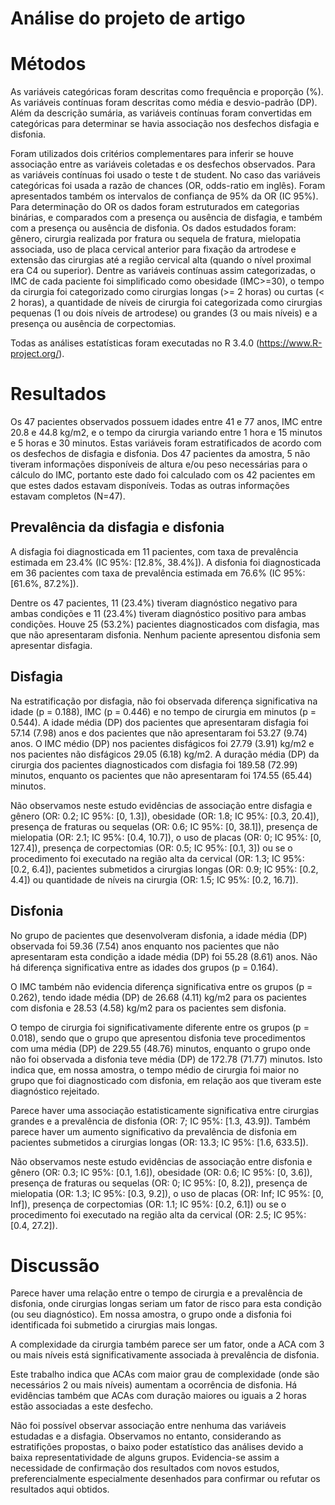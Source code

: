 # Análise do projeto de artigo





# Métodos

As variáveis categóricas foram descritas como frequência e proporção (%).
As variáveis contínuas foram descritas como média e desvio-padrão (DP).
Além da descrição sumária, as variáveis contínuas foram convertidas em categóricas para determinar se havia associação nos desfechos disfagia e disfonia.

Foram utilizados dois critérios complementares para inferir se houve associação entre as variáveis coletadas e os desfechos observados.
Para as variáveis contínuas foi usado o teste t de student.
No caso das variáveis categóricas foi usada a razão de chances (OR, odds-ratio em inglês).
Foram apresentados também os intervalos de confiança de 95% da OR (IC 95%).
Para determinação do OR os dados foram estruturados em categorias binárias, e comparados com a presença ou ausência de disfagia, e também com a presença ou ausência de disfonia.
Os dados estudados foram: gênero, cirurgia realizada por fratura ou sequela de fratura, mielopatia associada, uso de placa cervical anterior para fixação da artrodese e extensão das cirurgias até a região cervical alta (quando o nível proximal era C4 ou superior).
Dentre as variáveis contínuas assim categorizadas, o IMC de cada paciente foi simplificado como obesidade (IMC>=30), o tempo da cirurgia foi categorizado como cirurgias longas (>= 2 horas) ou curtas (< 2 horas), a quantidade de níveis de cirurgia foi categorizada como cirurgias pequenas (1 ou dois níveis de artrodese) ou grandes (3 ou mais níveis) e a presença ou ausência de corpectomias.

Todas as análises estatísticas foram executadas no R 3.4.0 (https://www.R-project.org/).

# Resultados



Os 47 pacientes observados possuem idades entre 41 e 77 anos, IMC entre 20.8 e 44.8 kg/m2, e o tempo da cirurgia variando entre 1 hora e 15 minutos e 5 horas e 30 minutos.
Estas variáveis foram estratificados de acordo com os desfechos de disfagia e disfonia.
Dos 47 pacientes da amostra, 5 não tiveram informações disponíveis de altura e/ou peso necessárias para o cálculo do IMC, portanto este dado foi calculado com os 42 pacientes em que estes dados estavam disponíveis.
Todas as outras informações estavam completos (N=47).

## Prevalência da disfagia e disfonia



A disfagia foi diagnosticada em 11 pacientes, com taxa de prevalência estimada em 23.4% (IC 95%: [12.8%, 38.4%]).
A disfonia foi diagnosticada em 36 pacientes com taxa de prevalência estimada em 76.6% (IC 95%: [61.6%, 87.2%]).

Dentre os 47 pacientes, 11 (23.4%) tiveram diagnóstico negativo para ambas condições e 11 (23.4%) tiveram diagnóstico positivo para ambas condições.
Houve 25 (53.2%) pacientes diagnosticados com disfagia, mas que não apresentaram disfonia.
Nenhum paciente apresentou disfonia sem apresentar disfagia.

## Disfagia



Na estratificação por disfagia, não foi observada diferença significativa na idade (p = 0.188), IMC (p = 0.446) e no tempo de cirurgia em minutos (p = 0.544).
A idade média (DP) dos pacientes que apresentaram disfagia foi 57.14 (7.98) anos e dos pacientes que não apresentaram foi 53.27 (9.74) anos.
O IMC médio (DP) nos pacientes disfágicos foi 27.79 (3.91) kg/m2 e nos pacientes não disfágicos 29.05 (6.18) kg/m2.
A duração média (DP) da cirurgia dos pacientes diagnosticados com disfagia foi 189.58 (72.99) minutos, enquanto os pacientes que não apresentaram foi 174.55 (65.44) minutos.

Não observamos neste estudo evidências de associação entre disfagia e
gênero (OR: 0.2; IC 95%: [0, 1.3]),
obesidade (OR: 1.8; IC 95%: [0.3, 20.4]),
presença de fraturas ou sequelas (OR: 0.6; IC 95%: [0, 38.1]),
presença de mielopatia (OR: 2.1; IC 95%: [0.4, 10.7]),
o uso de placas (OR: 0; IC 95%: [0, 127.4]),
presença de corpectomias (OR: 0.5; IC 95%: [0.1, 3])
ou
se o procedimento foi executado na região alta da cervical (OR: 1.3; IC 95%: [0.2, 6.4]),
pacientes submetidos a cirurgias longas (OR: 0.9; IC 95%: [0.2, 4.4]) ou
quantidade de níveis na cirurgia (OR: 1.5; IC 95%: [0.2, 16.7]).

## Disfonia



No grupo de pacientes que desenvolveram disfonia, a idade média (DP) observada foi 59.36 (7.54) anos enquanto nos pacientes que não apresentaram esta condição a idade média (DP) foi 55.28 (8.61) anos.
Não há diferença significativa entre as idades dos grupos (p = 0.164).

O IMC também não evidencia diferença significativa entre os grupos (p = 0.262), tendo idade média (DP) de 26.68 (4.11) kg/m2 para os pacientes com disfonia e 28.53 (4.58) kg/m2 para os pacientes sem disfonia.

O tempo de cirurgia foi significativamente diferente entre os grupos (p = 0.018), sendo que o grupo que apresentou disfonia teve procedimentos com uma média (DP) de 229.55 (48.76) minutos, enquanto o grupo onde não foi observada a disfonia teve média (DP) de 172.78 (71.77) minutos.
Isto indica que, em nossa amostra, o tempo médio de cirurgia foi maior no grupo que foi diagnosticado com disfonia, em relação aos que tiveram este diagnóstico rejeitado.

Parece haver uma associação estatisticamente significativa entre cirurgias grandes e a prevalência de disfonia (OR: 7; IC 95%: [1.3, 43.9]).
Também parece haver um aumento significativo da prevalência de disfonia em pacientes submetidos a cirurgias longas (OR: 13.3; IC 95%: [1.6, 633.5]).

Não observamos neste estudo evidências de associação entre disfonia e
gênero (OR: 0.3; IC 95%: [0.1, 1.6]),
obesidade (OR: 0.6; IC 95%: [0, 3.6]),
presença de fraturas ou sequelas (OR: 0; IC 95%: [0, 8.2]),
presença de mielopatia (OR: 1.3; IC 95%: [0.3, 9.2]),
o uso de placas (OR: Inf; IC 95%: [0, Inf]),
presença de corpectomias (OR: 1.1; IC 95%: [0.2, 6.1])
ou
se o procedimento foi executado na região alta da cervical (OR: 2.5; IC 95%: [0.4, 27.2]).

# Discussão

Parece haver uma relação entre o tempo de cirurgia e a prevalência de disfonia, onde cirurgias longas seriam um fator de risco para esta condição (ou seu diagnóstico).
Em nossa amostra, o grupo onde a disfonia foi identificada foi submetido a cirurgias mais longas.

A complexidade da cirurgia também parece ser um fator, onde a ACA com 3 ou mais níveis está significativamente associada à prevalência de disfonia.

Este trabalho indica que ACAs com maior grau de complexidade (onde são necessários 2 ou mais níveis) aumentam a ocorrência de disfonia.
Há evidências também que ACAs com duração maiores ou iguais a 2 horas estão associadas a este desfecho.

Não foi possível observar associação entre nenhuma das variáveis estudadas e a disfagia.
Observamos no entanto, considerando as estratifições propostas, o baixo poder estatístico das análises devido a baixa representatividade de alguns grupos.
Evidencia-se assim a necessidade de confirmação dos resultados com novos estudos, preferencialmente especialmente desenhados para confirmar ou refutar os resultados aqui obtidos.

